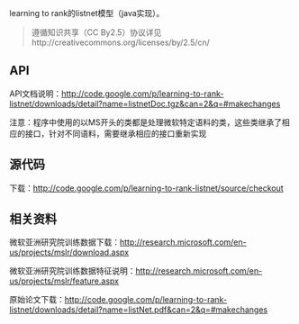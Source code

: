 learning to rank的listnet模型（java实现）。

> 遵循知识共享（CC By2.5）协议详见http://creativecommons.org/licenses/by/2.5/cn/

## API ##
API文档说明：http://code.google.com/p/learning-to-rank-listnet/downloads/detail?name=listnetDoc.tgz&can=2&q=#makechanges

注意：程序中使用的以MS开头的类都是处理微软特定语料的类，这些类继承了相应的接口，针对不同语料，需要继承相应的接口重新实现

## 源代码 ##
下载：http://code.google.com/p/learning-to-rank-listnet/source/checkout

## 相关资料 ##
微软亚洲研究院训练数据下载：http://research.microsoft.com/en-us/projects/mslr/download.aspx

微软亚洲研究院训练数据特征说明：http://research.microsoft.com/en-us/projects/mslr/feature.aspx

原始论文下载：http://code.google.com/p/learning-to-rank-listnet/downloads/detail?name=listNet.pdf&can=2&q=#makechanges
